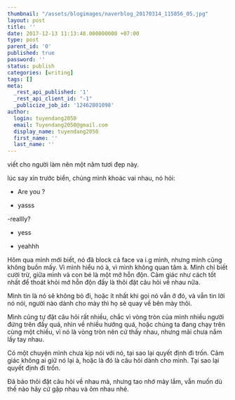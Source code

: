 ```yaml
---
thumbnail: "/assets/blogimages/naverblog_20170314_115856_05.jpg"
layout: post
title: ''
date: 2017-12-13 11:13:48.000000000 +07:00
type: post
parent_id: '0'
published: true
password: ''
status: publish
categories: [writing]
tags: []
meta:
  _rest_api_published: '1'
  _rest_api_client_id: "-1"
  _publicize_job_id: '12462801098'
author:
  login: tuyendang2050
  email: Tuyendang2050@gmail.com
  display_name: tuyendang2050
  first_name: ''
  last_name: ''
---
```

viết cho người làm nên một năm tươi đẹp này.


lúc say xỉn trước biển, chúng mình khoác vai nhau, nó hỏi:


- Are you ?


- yasss


-reallly?


- yess


- yeahhh


Hôm qua mình mới biết, nó đã block cả face va i.g mình, nhưng mình cũng không buồn mấy. Vì mình hiểu nó à, vì mình không quan tâm à. Mình chỉ biết cười trừ, giữa mình và con bé là một mớ hỗn độn. Cảm giác như cách tốt nhất để thoát khỏi mớ hỗn độn đấy là thôi đặt câu hỏi về nhau nữa.


Mình tin là nó sẽ không bỏ đi, hoặc ít nhất khi gọi nó vẫn ở đó, và vẫn tin lời nó nói, người nào dành cho mày thì họ sẽ quay về bên mày thôi.


Mình cũng tự đặt câu hỏi rất nhiều, chắc vì vòng tròn của mình nhiều người đứng trên đấy quá, nhìn về nhiều hướng quá, hoặc chúng ta đang chạy trên cùng một chiều, vì nó là vòng tròn nên cứ thấy nhau, nhưng mãi chưa nắm lấy tay nhau.


Có một chuyện mình chưa kịp nói với nó, tại sao lại quyết định đi trốn. Cảm giác không ai giữ nó lại à, hoặc là đó là câu hỏi dành cho mình. Tại sao lại quyết định đi trốn.


Đã bảo thôi đặt câu hỏi về nhau mà, nhưng tao nhớ mày lắm, vẫn muốn dù thế nào hãy cứ gặp nhau và ôm nhau nhé.
